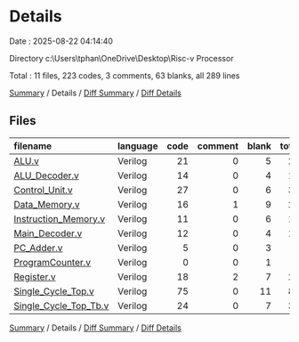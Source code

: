 # Details

Date : 2025-08-22 04:14:40

Directory c:\\Users\\tphan\\OneDrive\\Desktop\\Risc-v Processor

Total : 11 files,  223 codes, 3 comments, 63 blanks, all 289 lines

[Summary](results.md) / Details / [Diff Summary](diff.md) / [Diff Details](diff-details.md)

## Files
| filename | language | code | comment | blank | total |
| :--- | :--- | ---: | ---: | ---: | ---: |
| [ALU.v](/ALU.v) | Verilog | 21 | 0 | 5 | 26 |
| [ALU\_Decoder.v](/ALU_Decoder.v) | Verilog | 14 | 0 | 4 | 18 |
| [Control\_Unit.v](/Control_Unit.v) | Verilog | 27 | 0 | 6 | 33 |
| [Data\_Memory.v](/Data_Memory.v) | Verilog | 16 | 1 | 9 | 26 |
| [Instruction\_Memory.v](/Instruction_Memory.v) | Verilog | 11 | 0 | 6 | 17 |
| [Main\_Decoder.v](/Main_Decoder.v) | Verilog | 12 | 0 | 4 | 16 |
| [PC\_Adder.v](/PC_Adder.v) | Verilog | 5 | 0 | 3 | 8 |
| [ProgramCounter.v](/ProgramCounter.v) | Verilog | 0 | 0 | 1 | 1 |
| [Register.v](/Register.v) | Verilog | 18 | 2 | 7 | 27 |
| [Single\_Cycle\_Top.v](/Single_Cycle_Top.v) | Verilog | 75 | 0 | 11 | 86 |
| [Single\_Cycle\_Top\_Tb.v](/Single_Cycle_Top_Tb.v) | Verilog | 24 | 0 | 7 | 31 |

[Summary](results.md) / Details / [Diff Summary](diff.md) / [Diff Details](diff-details.md)